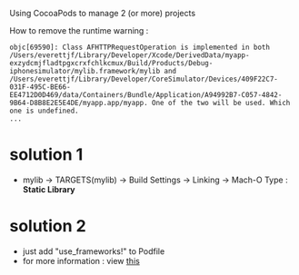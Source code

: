 Using CocoaPods to manage 2 (or more) projects

How to remove the runtime warning : 

```
objc[69590]: Class AFHTTPRequestOperation is implemented in both /Users/everettjf/Library/Developer/Xcode/DerivedData/myapp-exzydcmjfladtpgxcrxfchlkcmux/Build/Products/Debug-iphonesimulator/mylib.framework/mylib and /Users/everettjf/Library/Developer/CoreSimulator/Devices/409F22C7-031F-495C-BE66-EE4712D0D469/data/Containers/Bundle/Application/A94992B7-C057-4842-9B64-D8B8E2E5E4DE/myapp.app/myapp. One of the two will be used. Which one is undefined.
...
```

# solution 1
- mylib -> TARGETS(mylib) -> Build Settings -> Linking -> Mach-O Type : **Static Library**

# solution 2
- just add "use_frameworks!" to Podfile
- for more information : view [this](http://blog.cocoapods.org/CocoaPods-0.36/)

